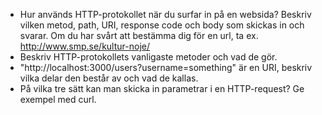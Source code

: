 * Hur används HTTP-protokollet när du surfar in på en websida? Beskriv vilken metod, path, URI, response code och body som skickas in och svarar. Om du har svårt att bestämma dig för en url, ta ex. http://www.smp.se/kultur-noje/
* Beskriv HTTP-protokollets vanligaste metoder och vad de gör.
* "http://localhost:3000/users?username=something" är en URI, beskriv vilka delar den består av och vad de kallas.
* På vilka tre sätt kan man skicka in parametrar i en HTTP-request? Ge exempel med curl.
